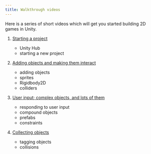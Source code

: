 ```yaml
---
title: Walkthrough videos
---
```


Here is a series of short videos which will get you started building 2D games in Unity.

1. [Starting a project](https://web.microsoftstream.com/video/8d2cdfba-1103-4b99-9309-af4514c57cc3)
    - Unity Hub
    - starting a new project

2. [Adding objects and making them interact](https://web.microsoftstream.com/video/248b198e-8e36-48c2-9e11-808a046e2b87)
    - adding objects
    - sprites
    - Rigidbody2D
    - colliders

3. [User input; complex objects, and lots of them](https://web.microsoftstream.com/video/7dfa7043-b191-45fc-8431-76585537f380)
    - responding to user input
    - compound objects
    - prefabs
    - constraints

4. [Collecting objects](https://web.microsoftstream.com/video/37063f83-812e-410b-ac8a-9b9a0ca5508b)
    - tagging objects
    - collisions